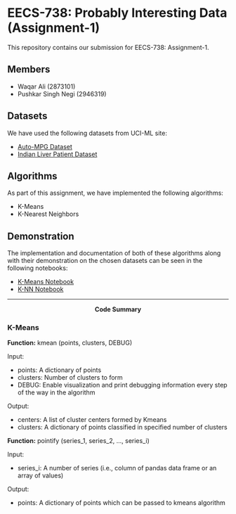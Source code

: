 # EECS-738: Probably Interesting Data (Assignment-1)
This repository contains our submission for EECS-738: Assignment-1.

## Members
- Waqar Ali (2873101)
- Pushkar Singh Negi (2946319)

## Datasets
We have used the following datasets from UCI-ML site:
- [Auto-MPG Dataset](https://www.kaggle.com/uciml/autompg-dataset)
- [Indian Liver Patient Dataset](https://www.kaggle.com/uciml/indian-liver-patient-records)

## Algorithms
As part of this assignment, we have implemented the following algorithms:
- K-Means
- K-Nearest Neighbors

## Demonstration
The implementation and documentation of both of these algorithms along with their demonstration on the chosen datasets can be seen in the following notebooks:
- [K-Means Notebook](notebooks/kmeans.ipynb)
- [K-NN Notebook](notebooks/knn.ipynb)

---
<p align="center"><b>Code Summary</b></p>

### K-Means
__Function:__ kmean (points, clusters, DEBUG)

Input:
- points: A dictionary of points
- clusters: Number of clusters to form
- DEBUG: Enable visualization and print debugging information every step of the way in the algorithm

Output:
- centers: A list of cluster centers formed by Kmeans
- clusters: A dictionary of points classified in specified number of clusters

__Function:__ pointify (series_1, series_2, ..., series_i)

Input:
- series_i: A number of series (i.e., column of pandas data frame or an array of values)

Output:
- points: A dictionary of points which can be passed to kmeans algorithm
